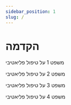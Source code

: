 ```yaml
---
sidebar_position: 1
slug: /
---
```


# הקדמה


משפט 1 על טיפול פליאטיבי

משפט 2 על טיפול פליאטיבי

משפט 3 על טיפול פליאטיבי

משפט 4 על טיפול פליאטיבי

